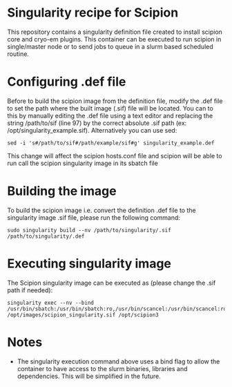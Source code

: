 # Singularity recipe for Scipion

This repository contains a singularity definition file created to install scipion core and cryo-em plugins. This container can be executed to run scipion in single/master node or to send jobs to queue in a slurm based scheduled routine. 

# Configuring .def file 

Before to build the scipion image from the definition file, modify the .def file to set the path where the built image (.sif) file will be located.
You can to this by manually editing the .def file using a text editor and replacing the string /path/to/sif (line 97) by the correct absolute .sif path (ex: /opt/singularity_example.sif).
Alternatively you can use sed:
```console
sed -i 's#/path/to/sif#/path/example/sif#g' singularity_example.def
```
This change will affect the scipion hosts.conf file and scipion will be able to run call the scipion singularity image in its sbatch file

# Building the image 

To build the scipion image i.e. convert the definition .def file to the singularity image .sif file, please run the following command: 

```console
sudo singularity build --nv /path/to/singularity/.sif /path/to/singularity/.def
```

# Executing singularity image

The Scipion singularity image can be executed as (please change the .sif path if needed): 

```console
singularity exec --nv --bind /usr/bin/sbatch:/usr/bin/sbatch:ro,/usr/bin/scancel:/usr/bin/scancel:ro,/usr/lib64/slurm:/usr/lib64/slurm:ro,/etc/slurm:/etc/slurm:ro,/usr/bin/munge:/usr/bin/munge:ro,/etc/munge:/etc/munge:ro,/usr/lib64/libreadline.so.7:/usr/lib64/libreadline.so.7:ro,/usr/lib64/libhistory.so.7:/usr/lib64/libhistory.so.7:ro,/usr/lib64/libtinfo.so.6:/usr/lib64/libtinfo.so.6:ro,/var/run/munge:/var/run/munge:ro,/usr/lib64/libmunge.so.2:/usr/lib64/libmunge.so.2:ro,/usr/lib64/libmunge.so.2.0.0:/usr/lib64/libmunge.so.2.0.0:ro,/run/munge:/run/munge:ro /opt/images/scipion_singularity.sif /opt/scipion3
```

# Notes 
* The singularity execution command above uses a bind flag to allow the container to have access to the slurm binaries, libraries and dependencies. This will be simplified in the future.  

